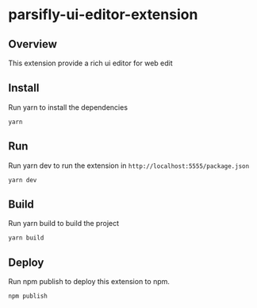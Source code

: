# parsifly-ui-editor-extension

## Overview 

This extension provide a rich ui editor for web edit

## Install

Run yarn to install the dependencies

```
yarn
```

## Run

Run yarn dev to run the extension in `http://localhost:5555/package.json`

```
yarn dev
```

## Build

Run yarn build to build the project

```
yarn build
```

## Deploy

Run npm publish to deploy this extension to npm.

```
npm publish
```
